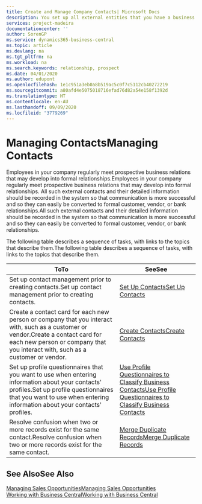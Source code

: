 ```yaml
---
title: Create and Manage Company Contacts| Microsoft Docs
description: You set up all external entities that you have a business relationship with (such as prospects, customers, vendors, and consultants) as contacts.
services: project-madeira
documentationcenter: ''
author: SorenGP
ms.service: dynamics365-business-central
ms.topic: article
ms.devlang: na
ms.tgt_pltfrm: na
ms.workload: na
ms.search.keywords: relationship, prospect
ms.date: 04/01/2020
ms.author: edupont
ms.openlocfilehash: 1e1c951a3eb0a8b519ac5c0f7c5112cb40272219
ms.sourcegitcommit: a80afd4e5075018716efad76d82a54e158f1392d
ms.translationtype: HT
ms.contentlocale: en-AU
ms.lasthandoff: 09/09/2020
ms.locfileid: "3779269"
---
```

# <a name="managing-contacts"></a><span data-ttu-id="edf70-103">Managing Contacts</span><span class="sxs-lookup"><span data-stu-id="edf70-103">Managing Contacts</span></span>
<span data-ttu-id="edf70-104">Employees in your company regularly meet prospective business relations that may develop into formal relationships.</span><span class="sxs-lookup"><span data-stu-id="edf70-104">Employees in your company regularly meet prospective business relations that may develop into formal relationships.</span></span> <span data-ttu-id="edf70-105">All such external contacts and their detailed information should be recorded in the system so that communication is more successful and so they can easily be converted to formal customer, vendor, or bank relationships.</span><span class="sxs-lookup"><span data-stu-id="edf70-105">All such external contacts and their detailed information should be recorded in the system so that communication is more successful and so they can easily be converted to formal customer, vendor, or bank relationships.</span></span>

<span data-ttu-id="edf70-106">The following table describes a sequence of tasks, with links to the topics that describe them.</span><span class="sxs-lookup"><span data-stu-id="edf70-106">The following table describes a sequence of tasks, with links to the topics that describe them.</span></span>

| <span data-ttu-id="edf70-107">To</span><span class="sxs-lookup"><span data-stu-id="edf70-107">To</span></span> | <span data-ttu-id="edf70-108">See</span><span class="sxs-lookup"><span data-stu-id="edf70-108">See</span></span> |
| --- | --- |
| <span data-ttu-id="edf70-109">Set up contact management prior to creating contacts.</span><span class="sxs-lookup"><span data-stu-id="edf70-109">Set up contact management prior to creating contacts.</span></span> |[<span data-ttu-id="edf70-110">Set Up Contacts</span><span class="sxs-lookup"><span data-stu-id="edf70-110">Set Up Contacts</span></span>](marketing-setup-contacts.md) |
| <span data-ttu-id="edf70-111">Create a contact card for each new person or company that you interact with, such as a customer or vendor.</span><span class="sxs-lookup"><span data-stu-id="edf70-111">Create a contact card for each new person or company that you interact with, such as a customer or vendor.</span></span> |[<span data-ttu-id="edf70-112">Create Contacts</span><span class="sxs-lookup"><span data-stu-id="edf70-112">Create Contacts</span></span>](marketing-create-contact-companies.md) |
|<span data-ttu-id="edf70-113">Set up profile questionnaires that you want to use when entering information about your contacts' profiles.</span><span class="sxs-lookup"><span data-stu-id="edf70-113">Set up profile questionnaires that you want to use when entering information about your contacts' profiles.</span></span>|[<span data-ttu-id="edf70-114">Use Profile Questionnaires to Classify Business Contacts</span><span class="sxs-lookup"><span data-stu-id="edf70-114">Use Profile Questionnaires to Classify Business Contacts</span></span>](marketing-create-contact-profile-questionnaire.md)|
|<span data-ttu-id="edf70-115">Resolve confusion when two or more records exist for the same contact.</span><span class="sxs-lookup"><span data-stu-id="edf70-115">Resolve confusion when two or more records exist for the same contact.</span></span>|[<span data-ttu-id="edf70-116">Merge Duplicate Records</span><span class="sxs-lookup"><span data-stu-id="edf70-116">Merge Duplicate Records</span></span>](sales-how-merge-duplicate-records.md)|

## <a name="see-also"></a><span data-ttu-id="edf70-117">See Also</span><span class="sxs-lookup"><span data-stu-id="edf70-117">See Also</span></span>
[<span data-ttu-id="edf70-118">Managing Sales Opportunities</span><span class="sxs-lookup"><span data-stu-id="edf70-118">Managing Sales Opportunities</span></span>](marketing-manage-sales-opportunities.md)  
[<span data-ttu-id="edf70-119">Working with Business Central</span><span class="sxs-lookup"><span data-stu-id="edf70-119">Working with Business Central</span></span>](ui-work-product.md)  

